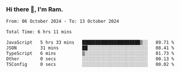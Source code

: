 ### Hi there 👋, I'm Ram.

<!--START_SECTION:waka-->

```txt
From: 06 October 2024 - To: 13 October 2024

Total Time: 6 hrs 11 mins

JavaScript   5 hrs 33 mins   ██████████████████████▒░░   89.71 %
JSON         31 mins         ██░░░░░░░░░░░░░░░░░░░░░░░   08.41 %
TypeScript   6 mins          ▒░░░░░░░░░░░░░░░░░░░░░░░░   01.73 %
Other        0 secs          ░░░░░░░░░░░░░░░░░░░░░░░░░   00.13 %
TSConfig     0 secs          ░░░░░░░░░░░░░░░░░░░░░░░░░   00.02 %
```

<!--END_SECTION:waka-->

